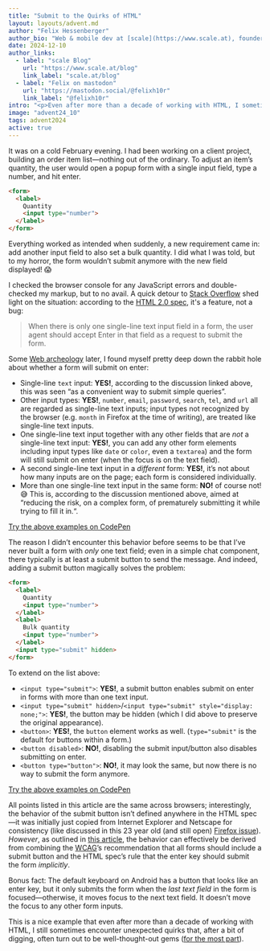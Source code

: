 ```yaml
---
title: "Submit to the Quirks of HTML"
layout: layouts/advent.md
author: "Felix Hessenberger"
author_bio: "Web & mobile dev at [scale](https://www.scale.at), founder, dad joke expert"
date: 2024-12-10
author_links:
  - label: "scale Blog"
    url: "https://www.scale.at/blog"
    link_label: "scale.at/blog"
  - label: "Felix on mastodon"
    url: "https://mastodon.social/@felixh10r"
    link_label: "@felixh10r"
intro: "<p>Even after more than a decade of working with HTML, I sometimes encounter unexpected quirks, like that weird form that won’t submit.</p>"
image: "advent24_10"
tags: advent2024
active: true
---
```

It was on a cold February evening. I had been working on a client project, building an order item list—nothing out of the ordinary. To adjust an item’s quantity, the user would open a popup form with a single input field, type a number, and hit enter.

```html
<form>
  <label>
    Quantity
    <input type="number">
  </label>
</form>
```

 Everything worked as intended when suddenly, a new requirement came in: add another input field to also set a bulk quantity. I did what I was told, but to my horror, the form wouldn’t submit anymore with the new field displayed! 😱 
 
 I checked the browser console for any JavaScript errors and double-checked my markup, but to no avail. A quick detour to [Stack Overflow](https://stackoverflow.com/questions/4196681/form-not-submitting-when-pressing-enter) shed light on the situation: according to the [HTML 2.0 spec](https://www.w3.org/MarkUp/html-spec/html-spec_8.html#SEC8.2), it's a feature, not a bug:
 
 <blockquote>When there is only one single-line text input field in a form, the user agent should accept Enter in that field as a request to submit the form.</blockquote>
 
 Some [Web archeology](https://alanflavell.org.uk/www/formquestion.html) later, I found myself pretty deep down the rabbit hole about whether a form will submit on enter:
 
- Single-line `text` input: **YES!**, according to the discussion linked above, this was seen “as a convenient way to submit simple queries”.
- Other input types: **YES!**, `number`, `email`, `password`, `search`, `tel`, and `url` all are regarded as single-line text inputs; input types not recognized by the browser (e.g. `month` in Firefox at the time of writing), are treated like single-line text inputs.
- One single-line text input together with any other fields that are *not* a single-line text input: **YES!**, you can add any other form elements including input types like `date` or `color`, even a `textarea`) and the form will still submit on enter (when the focus is on the text field).
- A second single-line text input in a *different* form: **YES!**, it’s not about how many inputs are on the page; each form is considered individually.
- More than one single-line text input in the same form: **NO!** of course not! 😅 This is, according to the discussion mentioned above, aimed at “reducing the risk, on a complex form, of prematurely submitting it while trying to fill it in.“.

[Try the above examples on CodePen](https://codepen.io/felix-scale/pen/qEWEama)

The reason I didn’t encounter this behavior before seems to be that I’ve never built a form with *only* one text field; even in a simple chat component, there typically is at least a submit button to send the message. And indeed, adding a submit button magically solves the problem:
 
```html
<form>
  <label>
    Quantity
    <input type="number">
  </label>
  <label>
    Bulk quantity
    <input type="number">
  </label>
  <input type="submit" hidden>
</form>
```

To extend on the list above:

- `<input type="submit">`: **YES!**, a submit button enables submit on enter in forms with more than one text input.
- `<input type="submit" hidden>`/`<input type="submit" style="display: none;">`: **YES!**, the button may be hidden (which I did above to preserve the original appearance).
- `<button>`: **YES!**, the `button` element works as well. (`type="submit"` is the default for buttons within a form.)
- `<button disabled>`: **NO!**, disabling the submit input/button also disables submitting on enter.
- `<button type="button">`: **NO!**, it may look the same, but now there is no way to submit the form anymore.

[Try the above examples on CodePen](https://codepen.io/felix-scale/pen/vEBEWZO)

All points listed in this article are the same across browsers; interestingly, the behavior of the submit button isn’t defined anywhere in the HTML spec—it was initially just copied from Internet Explorer and Netscape for consistency (like discussed in this 23 year old (and still open) [Firefox issue](https://bugzilla.mozilla.org/show_bug.cgi?id=104211)). *However*, as outlined in [this article](https://jansensan.net/blog/enter-key-should-submit-form-currently-focus), the behavior can effectively be derived from combining the [WCAG](https://www.w3.org/WAI/standards-guidelines/wcag/)’s recommendation that all forms should include a submit button and the HTML spec’s rule that the enter key should submit the form *implicitly*.

Bonus fact: The default keyboard on Android has a button that looks like an enter key, but it only submits the form when the *last text field* in the form is focused—otherwise, it moves focus to the next text field. It doesn’t move the focus to any other form inputs.

This is a nice example that even after more than a decade of working with HTML, I still sometimes encounter unexpected quirks that, after a bit of digging, often turn out to be well-thought-out gems ([for the most part](https://htmhell.dev/adventcalendar/2023/15/)).
